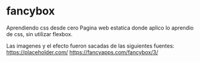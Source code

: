 # fancybox
Aprendiendo css desde cero
Pagina web estatica donde aplico lo aprendio de css, sin utilizar flexbox.

Las imagenes y el efecto fueron sacadas de las siguientes fuentes:
https://placeholder.com/
https://fancyapps.com/fancybox/3/

